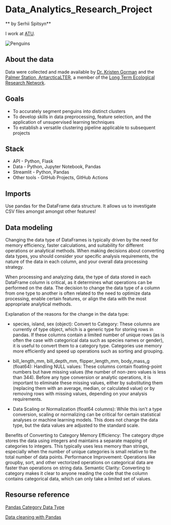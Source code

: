 # Data_Analytics_Research_Project

** by Serhii Spitsyn**

I work at [ATU](https://www.atu.ie/).

![Penguins](https://allisonhorst.github.io/palmerpenguins/reference/figures/lter_penguins.png)

## About the data
Data were collected and made available by [Dr. Kristen
Gorman](https://www.uaf.edu/cfos/people/faculty/detail/kristen-gorman.php)
and the [Palmer Station, AntarcticaLTER](https://pallter.marine.rutgers.edu/), a member of the [Long Term
Ecological Research Network](https://lternet.edu/).

## Goals
- To accurately segment penguins into distinct clusters
- To develop skills in data preprocessing, feature selection, and the application of unsupervised learning techniques
- To establish a versatile clustering pipeline applicable to subsequent projects

## Stack
- API - Python, Flask
- Data - Python, Jupyter Notebook, Pandas
- Streamlit - Python, Pandas
- Other tools - GitHub Projects, GitHub Actions

## Imports
Use pandas for the DataFrame data structure. It allows us to investigate CSV files amongst amongst other features!

## Data modeling
Changing the data type of DataFrames is typically driven by the need for memory efficiency, faster calculations, and suitability for different operations or analytical methods. When making decisions about converting data types, you should consider your specific analysis requirements, the nature of the data in each column, and your overall data processing strategy.

When processing and analyzing data, the type of data stored in each DataFrame column is critical, as it determines what operations can be performed on the data. The decision to change the data type of a column from one type to another is often related to the need to optimize data processing, enable certain features, or align the data with the most appropriate analytical methods. 

Explanation of the reasons for the change in the data type:
- species, island, sex (object):
Convert to Category: These columns are currently of type object, which is a generic type for storing rows in pandas. If these columns contain a limited number of unique rows (as is often the case with categorical data such as species names or gender), it is useful to convert them to a category type. Categories use memory more efficiently and speed up operations such as sorting and grouping. 

- bill_length_mm, bill_depth_mm, flipper_length_mm, body_mass_g (float64):
Handling NULL values: These columns contain floating-point numbers but have missing values (the number of non-zero values is less than 344). Before any type conversion or analytic operations, it is important to eliminate these missing values, either by substituting them (replacing them with an average, median, or calculated value) or by removing rows with missing values, depending on your analysis requirements.

- Data Scaling or Normalization (float64 columns):
While this isn't a type conversion, scaling or normalizing can be critical for certain statistical analyses or machine learning models. This does not change the data type, but the data values are adjusted to the standard scale.

Benefits of Converting to Category
Memory Efficiency: The category dtype stores the data using integers and maintains a separate mapping of categories to integers. This typically uses less memory than strings, especially when the number of unique categories is small relative to the total number of data points.
Performance Improvement: Operations like groupby, sort, and other vectorized operations on categorical data are faster than operations on string data.
Semantic Clarity: Converting to category makes it clear to anyone reading the code that the column contains categorical data, which can only take a limited set of values.

## Resourse reference

[Pandas Category Data Type](https://pbpython.com/pandas_dtypes_cat.html)

[Data cleaning with Pandas](https://www.kdnuggets.com/data-cleaning-with-pandas)

